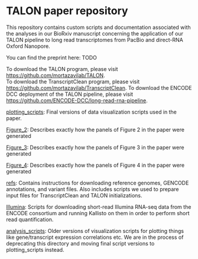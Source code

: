 # TALON paper repository
This repository contains custom scripts and documentation associated with the analyses in our BioRxiv manuscript concerning the application of our TALON pipeline to long read transcriptomes from PacBio and direct-RNA Oxford Nanopore. 

You can find the preprint here: TODO

To download the TALON program, please visit https://github.com/mortazavilab/TALON.  
To download the TranscriptClean program, please visit https://github.com/mortazavilab/TranscriptClean.
To download the ENCODE DCC deployment of the TALON pipeline, please visit https://github.com/ENCODE-DCC/long-read-rna-pipeline. 

[plotting_scripts](https://github.com/dewyman/TALON-paper-2020/tree/master/plotting_scripts): 
Final versions of data visualization scripts used in the paper. 

[Figure_2](https://github.com/dewyman/TALON-paper-2020/tree/master/Figure_2): 
Describes exactly how the panels of Figure 2 in the paper were generated

[Figure_3](https://github.com/dewyman/TALON-paper-2020/tree/master/Figure_3): 
Describes exactly how the panels of Figure 3 in the paper were generated

[Figure_4](https://github.com/dewyman/TALON-paper-2020/tree/master/Figure_4):
Describes exactly how the panels of Figure 4 in the paper were generated

[refs](https://github.com/dewyman/TALON-paper-2020/tree/master/refs):
Contains instructions for downloading reference genomes, GENCODE annotations, and variant files. Also includes scripts we used to prepare input files for TranscriptClean and TALON initializations.

[Illumina](https://github.com/dewyman/TALON-paper-2020/tree/master/Illumina):
Scripts for downloading short-read Illumina RNA-seq data from the ENCODE consortium and running Kallisto on them in order to perform short read quantification.

[analysis_scripts](https://github.com/dewyman/TALON-paper-2020/tree/master/analysis_scripts):
Older versions of visualization scripts for plotting things like gene/transcript expression correlations etc. We are in the process of deprecating this directory and moving final script versions to plotting_scripts instead.
